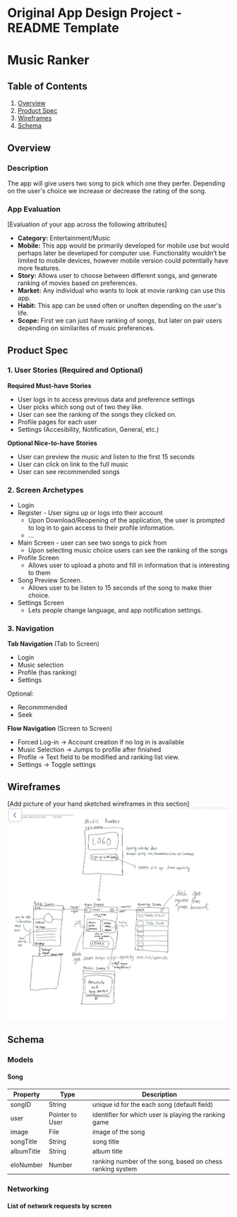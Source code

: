 Original App Design Project - README Template
===

# Music Ranker

## Table of Contents
1. [Overview](#Overview)
1. [Product Spec](#Product-Spec)
1. [Wireframes](#Wireframes)
2. [Schema](#Schema)

## Overview
### Description
The app will give users two song to pick which one they perfer. Depending on the user's choice we increase or decrease the rating of the song.

### App Evaluation
[Evaluation of your app across the following attributes]
- **Category:** Entertainment/Music
- **Mobile:** This app would be primarily developed for mobile use but would perhaps later be developed for computer use. Functionality wouldn’t be limited to mobile devices, however mobile version could potentially have more features.
- **Story:** Allows user to choose between different songs, and generate ranking of movies based on preferences.
- **Market:** Any individual who wants to look at movie ranking can use this app.
- **Habit:** This app can be used often or unoften depending on the user's life.
- **Scope:** First we can just have ranking of songs, but later on pair users depending on similarites of music preferences. 

## Product Spec

### 1. User Stories (Required and Optional)

**Required Must-have Stories**

* User logs in to access previous data and preference settings
* User picks which song out of two they like.
* User can see the ranking of the songs they clicked on.
* Profile pages for each user
* Settings (Accesibility, Notification, General, etc.)

**Optional Nice-to-have Stories**

* User can preview the music and listen to the first 15 seconds
* User can click on link to the full music 
* User can see recommended songs

### 2. Screen Archetypes

* Login 
* Register - User signs up or logs into their account
   * Upon Download/Reopening of the application, the user is prompted to log in to gain access to their profile information.
   * ...
* Main Screen - user can see two songs to pick from 
   * Upon selecting music choice users can see the ranking of the songs
* Profile Screen 
   * Allows user to upload a photo and fill in information that is interesting to them
* Song Preview Screen.
   * Allows user to be listen to 15 seconds of the song to make thier choice.
* Settings Screen
   * Lets people change language, and app notification settings.


### 3. Navigation

**Tab Navigation** (Tab to Screen)

* Login 
* Music selection
* Profile (has ranking)
* Settings

Optional:
* Recommmended 
* Seek

**Flow Navigation** (Screen to Screen)

* Forced Log-in -> Account creation if no log in is available
* Music Selection -> Jumps to profile after finished
* Profile -> Text field to be modified and ranking list view. 
* Settings -> Toggle settings

## Wireframes
[Add picture of your hand sketched wireframes in this section]
<img src="assets/images/wireframe.jpg" width=600>

## Schema 
### Models
#### Song

   | Property      | Type     | Description |
   | ------------- | -------- | ------------|
   | songID        | String   | unique id for the each song (default field) |
   | user          | Pointer to User| identifier for which user is playing the ranking game |
   | image         | File     | image of the song |
   | songTitle     | String   | song title |
   | albumTitle    | String   | album title |
   | eloNumber     | Number   | ranking number of the song, based on chess ranking system |
   
### Networking
#### List of network requests by screen

